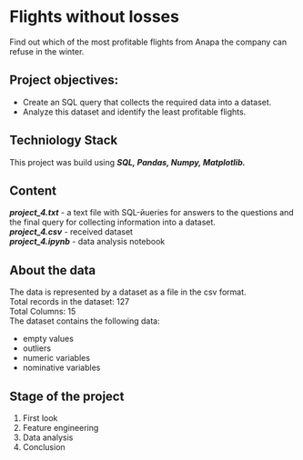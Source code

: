 # Flights without losses
Find out which of the most profitable flights from Anapa the company can refuse in the winter.
## Project objectives:
 - Create an SQL query that collects the required data into a dataset.
 - Analyze this dataset and identify the least profitable flights.
## Techniology Stack
This project was build using ***SQL, Pandas, Numpy, Matplotlib.***
## Content
***project_4.txt*** - a text file with SQL-йueries for answers to the questions and the final query for collecting information into a dataset.    
***project_4.csv*** - received dataset    
***project_4.ipynb*** - data analysis notebook
## About the data
The data is represented by a dataset as a file in the csv format.    
Total records in the dataset: 127    
Total Columns: 15    
The dataset contains the following data:
 - empty values
 - outliers
 - numeric variables
 - nominative variables
## Stage of the project
1. First look
2. Feature engineering
3. Data analysis
4. Conclusion

